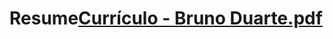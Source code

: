 # Resume[Currículo - Bruno Duarte.pdf](https://github.com/bduarte10/Resume/files/9046628/Curriculo.-.Bruno.Duarte.pdf)
